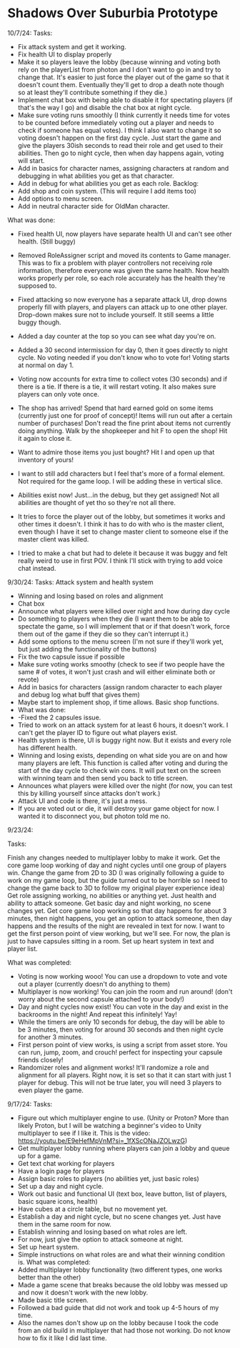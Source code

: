 # Shadows Over Suburbia Prototype 
10/7/24:
Tasks:
- Fix attack system and get it working.
- Fix health UI to display properly 
- Make it so players leave the lobby (because winning and voting both rely on the playerList from photon and I don't want to go in and try to change that. It's easier to just force the player out of the game so that it doesn't count them. Eventually they'll get to drop a death note though so at least they'll contribute something if they die.)
- Implement chat box with being able to disable it for spectating players (if that's the way I go) and disable the chat box at night cycle.
- Make sure voting runs smoothly (I think currently it needs time for votes to be counted before immediately voting out a player and needs to check if someone has equal votes). I think I also want to change it so voting doesn't happen on the first day cycle. Just start the game and give the players 30ish seconds to read their role and get used to their abilities. Then go to night cycle, then when day happens again, voting will start. 
- Add in basics for character names, assigning characters at random and debugging in what abilities you get as that character.
- Add in debug for what abilities you get as each role. 
Backlog:
- Add shop and coin system. (This will require I add items too)
- Add options to menu screen.
- Add in neutral character side for OldMan character. 

What was done: 
- Fixed health UI, now players have separate health UI and can't see other health. (Still buggy)

- Removed RoleAssigner script and moved its contents to Game manager. This was to fix a problem with player controllers not receiving role information, therefore everyone was given the same health. Now health works properly per role, so each role accurately has the health they're supposed to. 

- Fixed attacking so now everyone has a separate attack UI, drop downs properly fill with players, and players can attack up to one other player. Drop-down makes sure not to include yourself. It still seems a little buggy though.

- Added a day counter at the top so you can see what day you're on. 

- Added a 30 second intermission for day 0, then it goes directly to night cycle. No voting needed if you don't know who to vote for! Voting starts at normal on day 1. 

- Voting now accounts for extra time to collect votes (30 seconds) and if there is a tie. If there is a tie, it will restart voting. It also makes sure players can only vote once. 

- The shop has arrived! Spend that hard earned gold on some items (currently just one for proof of concept)! Items will run out after a certain number of purchases! Don't read the fine print about items not currently doing anything. Walk by the shopkeeper and hit F to open the shop! Hit it again to close it.

- Want to admire those items you just bought? Hit I and open up that inventory of yours!

- I want to still add characters but I feel that's more of a formal element. Not required for the game loop. I will be adding these in vertical slice. 

- Abilities exist now! Just...in the debug, but they get assigned! Not all abilities are thought of yet tho so they're not all there.
- It tries to force the player out of the lobby, but sometimes it works and other times it doesn't. I think it has to do with who is the master client, even though I have it set to change master client to someone else if the master client was killed.
- I tried to make a chat but had to delete it because it was buggy and felt really weird to use in first POV. I think I'll stick with trying to add voice chat instead. 

9/30/24:
Tasks: 
Attack system and health system
- Winning and losing based on roles and alignment 
- Chat box 
- Announce what players were killed over night and how during day cycle
- Do something to players when they die (I want them to be able to spectate the game, so I will implement that or if that doesn't work, force them out of the game if they die so they can't interrupt it.)
- Add some options to the menu screen (I'm not sure if they'll work yet, but just adding the functionality of the buttons)
- Fix the two capsule issue if possible 
- Make sure voting works smoothy (check to see if two people have the same # of votes, it won't just crash and will either eliminate both or revote)
- Add in basics for characters (assign random character to each player and debug log what buff that gives them)
- Maybe start to implement shop, if time allows. Basic shop functions.
- What was done:
- -Fixed the 2 capsules issue.
- Tried to work on an attack system for at least 6 hours, it doesn't work. I can't get the player ID to figure out what players exist.
- Health system is there, UI is buggy right now. But it exists and every role has different health.
- Winning and losing exists, depending on what side you are on and how many players are left. This function is called after voting and during the start of the day cycle to check win cons. It will put text on the screen with winning team and then send you back to title screen. 
- Announces what players were killed over the night (for now, you can test this by killing yourself since attacks don't work.)
- Attack UI and code is there, it's just a mess. 
- If you are voted out or die, it will destroy your game object for now. I wanted it to disconnect you, but photon told me no. 

9/23/24:

Tasks:

Finish any changes needed to multiplayer lobby to make it work.
Get the core game loop working of day and night cycles until one group of players win. 
Change the game from 2D to 3D (I was originally following a guide to work on my game loop, but the guide turned out to be horrible so I need to change the game back to 3D to follow my original player experience idea)
Get role assigning working, no abilities or anything yet. Just health and ability to attack someone. 
Get basic day and night working, no scene changes yet. 
Get core game loop working so that day happens for about 3 minutes, then night happens, you get an option to attack someone, then day happens and the results of the night are revealed in text for now. 
I want to get the first person point of view working, but we'll see. For now, the plan is just to have capsules sitting in a room.
Set up heart system in text and player list. 

What was completed:
- Voting is now working wooo! You can use a dropdown to vote and vote out a player (currently doesn't do anything to them)
- Multiplayer is now working! You can join the room and run around! (don't worry about the second capsule attached to your body!)
- Day and night cycles now exist! You can vote in the day and exist in the backrooms in the night! And repeat this infinitely! Yay!
- While the timers are only 10 seconds for debug, the day will be able to be 3 minutes, then voting for around 30 seconds and then night cycle for another 3 minutes.
- First person point of view works, is using a script from asset store. You can run, jump, zoom, and crouch! perfect for inspecting your capsule friends closely!
- Randomizer roles and alignment works! It'll randomize a role and alignment for all players. Right now, it is set so that it can start with just 1 player for debug. This will not be true later, you will need 3 players to even player the game.
  
9/17/24:
Tasks: 
- Figure out which multiplayer engine to use. (Unity or Proton? More than likely Proton, but I will be watching a beginner's video to Unity multiplayer to see if I like it. This is the video: https://youtu.be/E9eHefMpVnM?si=_1fXScONaJZOLwzG) 
- Get multiplayer lobby running where players can join a lobby and queue up for a game.
- Get text chat working for players
- Have a login page for players 
- Assign basic roles to players (no abilities yet, just basic roles)
- Set up a day and night cycle.
- Work out basic and functional UI (text box, leave button, list of players, basic square icons, health)
- Have cubes at a circle table, but no movement yet. 
- Establish a day and night cycle, but no scene changes yet. Just have them in the same room for now.
- Establish winning and losing based on what roles are left. 
- For now, just give the option to attack someone at night. 
- Set up heart system. 
- Simple instructions on what roles are and what their winning condition is. 
What was completed:
- Added multiplayer lobby functionality (two different types, one works better than the other)
- Made a game scene that breaks because the old lobby was messed up and now it doesn't work with the new lobby.
- Made basic title screen.
- Followed a bad guide that did not work and took up 4-5 hours of my time.
- Also the names don't show up on the lobby because I took the code from an old build in multiplayer that had those not working. Do not know how to fix it like I did last time.
